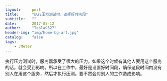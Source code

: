 ```yaml
---
layout:     post
title:      "执行压力测试时，选择好时间段"
subtitle:   ""
date:       2017-05-12
author:     "Tesla9527"
header-img: "img/home-bg-art.jpg"
catalog:    false
tags:
    - JMeter
---
```

执行压力测试时，服务器承受了很大的压力。如果这个时候有其他人要用这个服务的话，就会受到影响。所以在工作中，最好是设置好时间段，确保这段时间内没有别人在用这个服务，然后才执行压测。要不然会对别人的工作造成影响。



